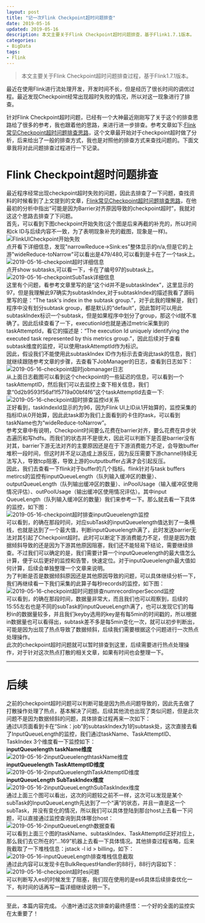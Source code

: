 ```yaml
---
layout: post
title: "记一次Flink Checkpoint超时问题排查"
date: 2019-05-16
updated: 2019-05-16
description: 本文主要关于Flink Checkpoint超时问题排查，基于Flink1.7.1版本。
categories:
- BigData
tags:
- Flink
---
```

> 本文主要关于Flink Checkpoint超时问题排查过程，基于Flink1.7.1版本。  
  
最近在使用Flink进行流处理开发，开发时间不长，但是经历了很长时间的调优过程。最近发现Checkpoint经常出现超时失败的情况，所以对这一现象进行了排查。  
  
针对Flink Checkpoint超时问题，已经有一个大神最近刚刚写了关于这个的排查思路给了很多的参考，我也跟着他的思路，来进行进一步排查。参考文章如下:[Flink常见Checkpoint超时问题排查思路](https://www.jianshu.com/p/dff71581b63b)，这个文章最开始对于checkpoint超时做了分析，后来给出了一般的排查方式，我也是对照他的排查方式来查找问题的。下面文章我将对此问题排查过程进行一下记录。  
  
# Flink Checkpoint超时问题排查  
最近程序经常出现checkpoint超时失败的问题，因此去排查了一下问题，查找资料的时候看到了上文提到的文章，[Flink常见Checkpoint超时问题排查思路](https://www.jianshu.com/p/dff71581b63b)，在他最初的分析中指出“可能是因为Barrier对齐原因导致的checkpoint超时”，我就对这这个思路去排查了下问题。  
首先，可以看到下图checkpoint开始失败(这个图是后来再截的补充的，所以时间和ck ID与后续内容不一致，为了表明现象补充的截图，现象是一样)。  
![FlinkUICheckpoint开始失败](https://github.com/leafming/bak/blob/master/images/flink/2019-04-25-FlinkUICheckpoint超时现象.png?raw=true)  
点开看下详细信息，发现"narrowReduce->Sink:es"整体显示的n/a,但是它的上游"wideReduce-toNarrow"可以看出是479/480,可以看到是卡在了一个task上。  
![2019-05-16-checkpoint超时详细信息](https://github.com/leafming/bak/blob/master/images/flink/2019-05-16-checkpoint超时详细信息.png?raw=true)   
点开show subtasks,可以看一下，卡在了编号97的subtask上。  
![2019-05-16-checkpointSubTask详细信息](https://github.com/leafming/bak/blob/master/images/flink/2019-05-16-checkpointSubTask详细信息.png?raw=true)  
这里有个问题，看参考文章里写的是“这个id并不是subtaskIndex”，这里显示的97，但是我理解此97确实为subtaskIndex,对于subtaskIndex的描述我看了源码里写的是：“The task's index in the subtask group.”，对于此我的理解是，我们程序中没有划分subtask group，都是默认的“default”，因此暂时可以用此subtaskIndex标识一个subtask，但是如果程序中划分了group，那这个id就不准确了。因此后续查看了一下，executionId也就是通过metric采集到的taskAttemptId，看它的描述是：“The execution Id uniquely identifying the executed task represented by this metrics group.”，因此后续对于查看subtask维度的监控，可以使用taskAttemptId作为标识。  
因此，假设我们不能使用此subtaskIndex ID作为标示去查询此task的信息，我们就继续跟随参考文章的步骤，去查看下JobManager的日志，查看到日志如下：  
![2019-05-16-checkpoint超时jobmanager日志](https://github.com/leafming/bak/blob/master/images/flink/2019-05-16-checkpoint超时jobmanager日志.png?raw=true)  
从上面日志截图可以看到这个checkpoint的一些延迟的信息，可以看到一个taskAttemptID，然后我们可以去监控上查下相关信息，我们拿“0d2b9593f56af1f5719a00bf4f6”这个taskAttemptId去查一下:  
![2019-05-16-checkpoint超时排查监控id关系](https://github.com/leafming/bak/blob/master/images/flink/2019-05-16-checkpoint超时排查监控id关系.png?raw=true)  
正好看到，taskIndexId显示的为96，因为Flink UI上ID从1开始算的，监控采集的指标ID从0开始算，因此此task即为我们上面看到的卡住的task，可以看到taskName也为“wideReduce-toNarrow”。  
参考文章中有说明，Checkpoint时间要么花费在barrier对齐，要么花费在异步状态遍历和写hdfs。而我们的状态并不是很大，因此可以判断下是否是barrier没有对其，barrier下游无法对齐的主要原因还是在于下游消费能力不足，会导致buffer堆积一段时间，但这时并不足以造成上游反压，因为反压需要下游channel持续无法写入，导致tcp阻塞，导致上游的outputbuffer占满才会引起反压。  
因此，我们去查看一下flink对于buffer的几个指标。flink针对与task buffers metircs的监控有inputQueueLength（队列输入缓冲区的数量）、outputQueueLength（队列输出缓冲区的数量）、inPoolUsage（输入缓冲区使用情况评估）、outPoolUsage（输出缓冲区使用情况评估）。其中input
QueueLength（队列输入缓冲区的数量）我们来参考一下。那么就去看一下具体的监控，如下图：  
![2019-05-16-checkpoint超时排查inputQueuelength监控](https://github.com/leafming/bak/blob/master/images/flink/2019-05-16-checkpoint超时排查inputQueuelength监控.png?raw=true)  
可以看到，的确在那段时间，对应subTask的inputQueuelength值达到了一条横线，也就是达到了一个最大值，判断inputQueuelength满了，此时发送barrier无法对其引起了Checkpoint超时。此时可以断定下游消费能力不足，但是是因为数据倾斜导致的还是因为下游其他原因阻塞，我们还不能轻易下结论，需要继续排查。不过我们可以确定的是，我们需要计算一个inputQueuelength的最大值怎么计算，便于以后更好的监控和告警，快速定位。对于inputQueuelength最大值如何计算，后续会单独整理一个文章来说明。  
为了判断是否是数据倾斜原因还是其他原因导致的问题，可以具体继续分析一下，我们再继续看一下我们采集的此算子每秒records的监控，如下图：  
![2019-05-16-checkpoint超时问题排查numrecordInperSecond监控](https://github.com/leafming/bak/blob/master/images/flink/2019-05-16-checkpoint超时问题排查numrecordInperSecond监控.png?raw=true)  
可以看到，的确在那段时间，数据量非常大，而且我们也可以观察到，后续的15:55左右也是不同的subTask的inputQueueLength满了，也可以发现它们的每秒in的数据量较多，并且我们keyby选用的key是有每5min的时间戳的，所以根据in数据量也可以看得出，subtask差不多是每5min变化一次，就可以初步判断出，可能是因为出现了热点导致了数据倾斜，后续我们需要根据这个问题进行一次热点处理操作。  
此次的checkpoint超时问题就可以暂时排查到这里，后续需要进行热点处理操作，对于针对这次热点打散的相关文章，如果有时间也会整理一下。  
  
---
# 后续  
之前的checkpoint超时问题可以判断可能是因为热点问题导致的，因此先去做了打散操作处理了热点，基本解决了问题。后续其他流也出现了类似问题，但是此次问题不是因为数据倾斜的问题，具体排查过程再来一次如下：  
通过UI页面看到卡在“Sink：job”的subtaskIndex为1的subtask处，这次直接去看了InputQueueLength的监控，我们通过taskName、TaskAttemptID、TaskIndex 3个维度看一下监控如下：  
**inputQueuelength taskName维度**  
![2019-05-16-2inputQueuelengthtaskName维度](https://github.com/leafming/bak/blob/master/images/flink/2019-05-16-2inputQueuelengthtaskName维度.png?raw=true)  
**inputQueuelength TaskAttemptID维度**  
![2019-05-16-2inputQueuelengthTaskAttemptID维度](https://github.com/leafming/bak/blob/master/images/flink/2019-05-16-2inputQueuelengthTaskAttemptID维度.png?raw=true)  
**inputQueueLength SubTaskIndex维度**  
![2019-05-16-2inputQueueLengthSubTaskIndex维度](https://github.com/leafming/bak/blob/master/images/flink/2019-05-16-2inputQueueLengthSubTaskIndex维度.png?raw=true)  
通过上面三个图可以看出，这次的问题较之前不一样，这次可以发现是某个subTask的InputQueueLength先达到了一个“满”的状态，并且一直是这一个subTask，并没有变化的情况，所以我们可以具体登陆到那台host上去看一下问题，可以直接通过监控查询到具体哪台host：  
![2019-05-16-2inputQueueLength数据查看](https://github.com/leafming/bak/blob/master/images/flink/2019-05-16-2inputQueueLength数据查看.png?raw=true)  
可以看到上面三个图的taskName、subtaskIndex、TaskAttemptId正好对应上，那么我们去它所在的“...169”机器上去看一下具体情况。其他排查过程省略，后来我截取了一下堆栈信息：jstack -l id > billing，如下：  
![2019-05-16-inputQueueLength排查堆栈信息截取](https://github.com/leafming/bak/blob/master/images/flink/2019-05-16-inputQueueLength排查堆栈信息截取.png?raw=true)  
通过此内容可以发现卡在BulkRequestHandler的88行，88行内容如下：  
![2019-05-16-checkpoint超时es问题](https://github.com/leafming/bak/blob/master/images/flink/2019-05-16-checkpoint超时es问题.png?raw=true)  
可以判断写入es的时候发生了阻塞，我们现在使用的是es6具体后续排查优化一下，有时间的话再写一篇详细继续说明一下。  
    
---    
至此，本篇内容完成。 小渣叶通过这次排查的最终感悟：一个好的全面的监控实在太重要了！ 
